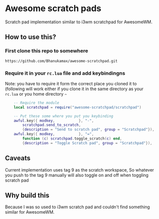 # Awesome scratch pads

Scratch pad implementation similar to i3wm scratchpad for AwesomeWM.


## How to use this?

### First clone this repo to somewhere

```
https://github.com/Bhanukamax/awesome-scratchpad.git
```

### Require it in your `rc.lua` file and add keybindingns

Note: you have to require it form the correct place you cloned it to
(following will work either if you clone it in the same directory as
your `rc.lua` or you home directory `~`

```lua
    -- Require the module
    local scratchpad = require("awesome-scratchpad/scratchpad")

    -- Put these some where you put you keybinding
    awful.key({ modkey,           }, "-",
        scratchpad.send_to_scratch,
        {description = "Send to scratch pad", group = "Scratchpad"}),
    awful.key({ modkey,           }, "=",
        function (c) scratchpad.toggle_scratch(c) end,
        {description = "Toggle Scratch pad", group = "Scratchpad"}),


```

## Caveats

Current implementation uses tag 9 as the scratch workspace, So
whatever you push to the tag 9 manually will also toggle on and off
when toggling scratch pad

## Why build this

Because I was so used to i3wm scratch pad and couldn't find something
similar for AwesomeWM.

